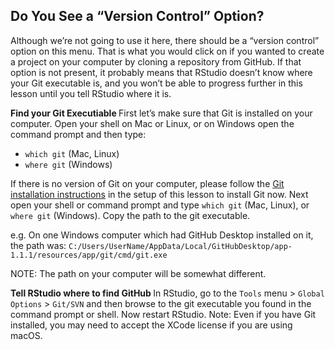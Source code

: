## Do You See a “Version Control” Option?

Although we’re not going to use it here, there should be a “version control” option on this menu. That is what you would click on if you wanted to create a project on your computer by cloning a repository from GitHub. If that option is not present, it probably means that RStudio doesn’t know where your Git executable is, and you won’t be able to progress further in this lesson until you tell RStudio where it is.

<b> Find your Git Executiable </b>
First let’s make sure that Git is installed on your computer. Open your shell on Mac or Linux, or on Windows open the command prompt and then type:
- `which git` (Mac, Linux)
- `where git` (Windows)

If there is no version of Git on your computer, please follow the [Git installation instructions](https://swcarpentry.github.io/git-novice/setup.html) in the setup of this lesson to install Git now. Next open your shell or command prompt and type `which git` (Mac, Linux), or `where git` (Windows). Copy the path to the git executable.

e.g. On one Windows computer which had GitHub Desktop installed on it, the path was: `C:/Users/UserName/AppData/Local/GitHubDesktop/app-1.1.1/resources/app/git/cmd/git.exe`

NOTE: The path on your computer will be somewhat different.

<b> Tell RStudio where to find GitHub </b>
In RStudio, go to the `Tools` menu > `Global Options` > `Git/SVN` and then browse to the git executable you found in the command prompt or shell. Now restart RStudio. Note: Even if you have Git installed, you may need to accept the XCode license if you are using macOS.

<br/>
